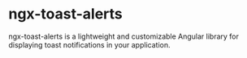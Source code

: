 # ngx-toast-alerts

ngx-toast-alerts is a lightweight and customizable Angular library for displaying toast notifications in your application.
